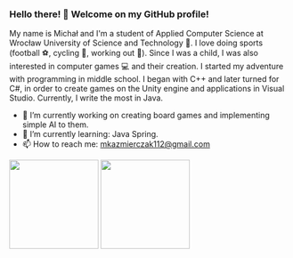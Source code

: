 ### Hello there! 👋 Welcome on my GitHub profile!

My name is Michał and I'm a student of Applied Computer Science at Wrocław University of Science and Technology :school:. I love doing sports (football :soccer:, cycling :bicyclist:, working out :runner:). Since I was a child, I was also interested in computer games :computer: and their creation. I started my adventure with programming in middle school. I began with C++ and later turned for C#, in order to create games on the Unity engine and applications in Visual Studio. Currently, I write the most in Java.

- 🔭 I’m currently working on creating board games and implementing simple AI to them.
- 🌱 I’m currently learning: Java Spring.
- 📫 How to reach me: mkazmierczak112@gmail.com


<div>
    <img src="https://github-readme-stats.vercel.app/api/top-langs/?username=mKazmierczak1&langs_count=30&layout=compact&show_icons=true&icon_color=34abeb&theme=radical&hide=Dockerfile,Assembly,CMake" height="160"/>
    <img src="https://github-readme-stats.vercel.app/api?username=mKazmierczak1&show_icons=true&theme=radical" height="160"/>
</div>
